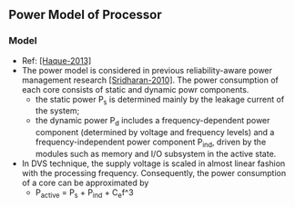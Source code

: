 ## Power Model of Processor


### Model
- Ref: [[Haque-2013]](../../papers/Haque13_energy-aware-task-replication.md)
- The power model is considered in previous reliability-aware power management research [[Sridharan-2010]](http://ieeexplore.ieee.org/xpls/abs_all.jsp?arnumber=5523628&tag=1). The power consumption of each core consists of static and dynamic powr components.
  - the static power P<sub>s</sub> is determined mainly by the leakage current of the system;
  - the dynamic power P<sub>d</sub> includes a frequency-dependent power component (determined by voltage and frequency levels) and a frequency-independent power component P<sub>ind</sub>, driven by the modules such as memory and I/O subsystem in the active state.
- In DVS technique, the supply voltage is scaled in almost linear fashion with the processing frequency. Consequently, the power consumption of a core can be approximated by
  - P<sub>active</sub> = P<sub>s</sub> + P<sub>ind</sub> + C<sub>e</sub>f^3
